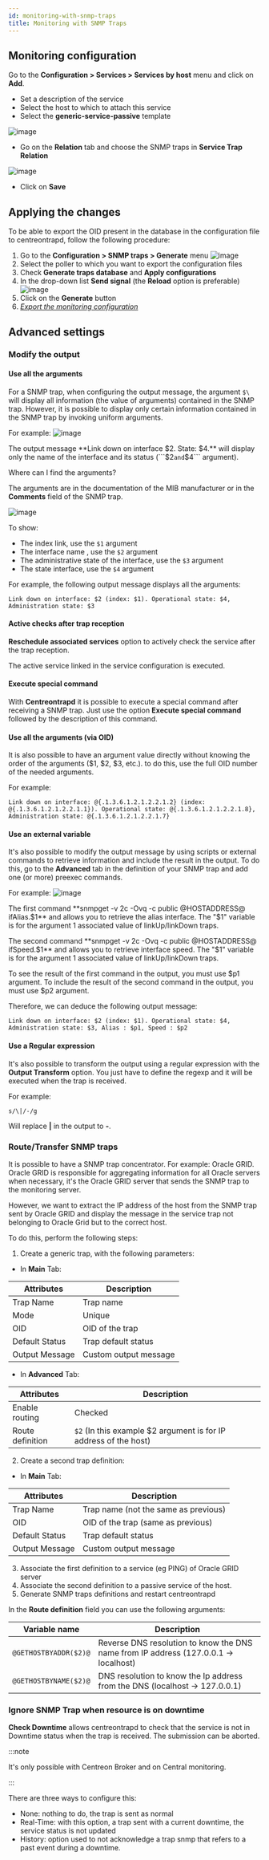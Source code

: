 ```yaml
---
id: monitoring-with-snmp-traps
title: Monitoring with SNMP Traps
---
```


## Monitoring configuration

Go to the **Configuration > Services > Services by host** menu and click on **Add**.

* Set a description of the service
* Select the host to which to attach this service
* Select the **generic-service-passive** template

![image](../../assets/monitoring-resources/passive-monitoring/06createpassiveservice.png)

* Go on the **Relation** tab and choose the SNMP traps in **Service Trap Relation**

![image](../../assets/monitoring-resources/passive-monitoring/06servicetrapsrelation.png)

* Click on **Save**

## Applying the changes

To be able to export the OID present in the database in the configuration file to centreontrapd, follow the following procedure:

1. Go to the **Configuration > SNMP traps > Generate** menu
![image](../../assets/monitoring-resources/passive-monitoring/generate.png)
2. Select the poller to which you want to export the configuration files
3. Check **Generate traps database** and **Apply configurations**
4. In the drop-down list **Send signal** (the **Reload** option is preferable)
![image](../../assets/monitoring-resources/passive-monitoring/apply.png)
5. Click on the **Generate** button
6. *[Export the monitoring configuration](../../monitoring-resources/monitoring-basics/config-deploy.md)*

## Advanced settings

### Modify the output

#### Use all the arguments

For a SNMP trap, when configuring the output message, the argument ```$\``` will display all information (the value of arguments) contained in the SNMP trap.
However, it is possible to display only certain information contained in the SNMP trap by invoking uniform arguments.

For example:
![image](../../assets/monitoring-resources/passive-monitoring/06servicetrapsrelation.png)

The output message **Link down on interface $2. State: $4.** will display only the name of the interface and its status
(```$2``` and ```$4``` argument).

Where can I find the arguments?

The arguments are in the documentation of the MIB manufacturer or in the **Comments** field of the SNMP trap.

![image](../../assets/monitoring-resources/passive-monitoring/klinkcomment.png)

To show:

* The index link, use the ```$1``` argument
* The interface name , use the ```$2``` argument
* The administrative state of the interface, use the ```$3``` argument
* The state interface, use the ```$4``` argument

For example, the following output message displays all the arguments:

``` shell
Link down on interface: $2 (index: $1). Operational state: $4, Administration state: $3
```

#### Active checks after trap reception

**Reschedule associated services** option to actively check the service after the trap reception.

The active service linked in the service configuration is executed.

#### Execute special command

With **Centreontrapd** it is possible to execute a special command after receiving a SNMP trap.
Just use the option **Execute special command** followed by the description of this command.

#### Use all the arguments (via OID)

It is also possible to have an argument value directly without knowing the order of the arguments ($1, $2, $3, etc.). to do this, use the full OID number of the needed arguments.

For example:

``` shell
Link down on interface: @{.1.3.6.1.2.1.2.2.1.2} (index: @{.1.3.6.1.2.1.2.2.1.1}). Operational state: @{.1.3.6.1.2.1.2.2.1.8}, Administration state: @{.1.3.6.1.2.1.2.2.1.7}
```

#### Use an external variable

It's also possible to modify the output message by using scripts or external commands to retrieve information and include the result in the output.
To do this, go to the **Advanced** tab in the definition of your SNMP trap and add one (or more) preexec commands.

For example:
![image](../../assets/monitoring-resources/passive-monitoring/kpreexec.png)

The first command **snmpget -v 2c -Ovq -c public @HOSTADDRESS@ ifAlias.$1** and allows you to retrieve the alias interface. The "$1" variable is for the argument 1 associated value of linkUp/linkDown traps.

The second command **snmpget -v 2c -Ovq -c public @HOSTADDRESS@ ifSpeed.$1** and allows you to retrieve interface speed.
The "$1" variable is for the argument 1 associated value of linkUp/linkDown traps.

To see the result of the first command in the output, you must use $p1 argument. To include the result of the second command in the output, you must use $p2 argument.

Therefore, we can deduce the following output message:

``` shell
Link down on interface: $2 (index: $1). Operational state: $4, Administration state: $3, Alias : $p1, Speed : $p2
```

#### Use a Regular expression

It's also possible to transform the output using a regular expression with the **Output Transform** option. You just have to define the regexp and it will be executed when the trap is received.

For example:

``` shell
s/\|/-/g
```

Will replace **|** in the output to **-**.

### Route/Transfer SNMP traps

It is possible to have a SNMP trap concentrator. For example: Oracle GRID.
Oracle GRID is responsible for aggregating information for all Oracle servers when necessary, it's the Oracle GRID server that sends the SNMP trap to the monitoring server.

However, we want to extract the IP address of the host from the SNMP trap sent by Oracle GRID and display the message in the service trap not belonging to Oracle Grid but to the correct host.

To do this, perform the following steps:

1. Create a generic trap, with the following parameters:

* In **Main** Tab:

| Attributes     | Description           |
| -------------- | --------------------- |
| Trap Name      | Trap name             |
| Mode           | Unique                |
| OID            | OID of the trap       |
| Default Status | Trap default status   |
| Output Message | Custom output message |

* In **Advanced** Tab:

| Attributes       | Description                                                    |
| ---------------- | -------------------------------------------------------------- |
| Enable routing   | Checked                                                        |
| Route definition | ```$2``` (In this example $2 argument is for IP address of the host) |

2. Create a second trap definition:

* In **Main** Tab:

| Attributes     | Description                          |
| -------------- | ------------------------------------ |
| Trap Name      | Trap name (not the same as previous) |
| OID            | OID of the trap (same as previous)   |
| Default Status | Trap default status                  |
| Output Message | Custom output message                |

3. Associate the first definition to a service (eg PING) of Oracle GRID server
4. Associate the second definition to a passive service of the host.
5. Generate SNMP traps definitions and restart centreontrapd

In the **Route definition** field you can use the following arguments:

| Variable name       | Description                                                                           |
| ------------------- | ------------------------------------------------------------------------------------- |
| ```@GETHOSTBYADDR($2)@``` | Reverse DNS resolution to know the DNS name from IP address (127.0.0.1 -\> localhost) |
| ```@GETHOSTBYNAME($2)@``` | DNS resolution to know the Ip address from the DNS (localhost -\> 127.0.0.1)          |

### Ignore SNMP Trap when resource is on downtime

**Check Downtime** allows centreontrapd to check that the service is not in Downtime status when the trap is received. The submission can be aborted.

:::note

It's only possible with Centreon Broker and on Central monitoring.

:::

There are three ways to configure this:
* None: nothing to do, the trap is sent as normal
* Real-Time: with this option, a trap sent with a current downtime, the service status is not updated
* History: option used to not acknowledge a trap snmp that refers to a past event during a downtime.